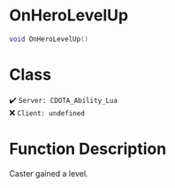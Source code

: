 # OnHeroLevelUp
```lua
void OnHeroLevelUp()
```
# Class
✔️ `Server: CDOTA_Ability_Lua`  
❌ `Client: undefined`  

# Function Description
Caster gained a level.
